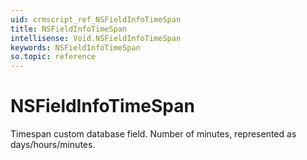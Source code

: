 ```yaml
---
uid: crmscript_ref_NSFieldInfoTimeSpan
title: NSFieldInfoTimeSpan
intellisense: Void.NSFieldInfoTimeSpan
keywords: NSFieldInfoTimeSpan
so.topic: reference
---
```


# NSFieldInfoTimeSpan

Timespan custom database field. Number of minutes, represented as days/hours/minutes.

